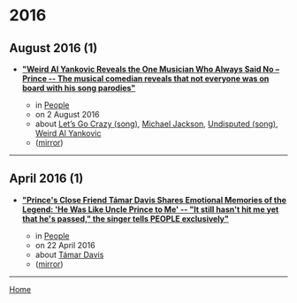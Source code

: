 # 2016

## August 2016 (1)

 - [**"Weird Al Yankovic Reveals the One Musician Who Always Said No – Prince -- The musical comedian reveals that not everyone was on board with his song parodies"**](https://people.com/celebrity/weird-al-yankovic-says-prince-wasnt-a-fan-of-his-parodies/)

    - in [People](https://people.com/)
    - on 2 August 2016
    - about [Let’s Go Crazy (song)](../../topics/song/let-s-go-crazy/index.md), [Michael Jackson](../../topics/michael-jackson/index.md), [Undisputed (song)](../../topics/song/undisputed/index.md), [Weird Al Yankovic](../../topics/weird-al-yankovic/index.md)
    - ([mirror](https://web.archive.org/web/*/https://people.com/celebrity/weird-al-yankovic-says-prince-wasnt-a-fan-of-his-parodies/))

----

## April 2016 (1)

 - [**"Prince's Close Friend Támar Davis Shares Emotional Memories of the Legend: 'He Was Like Uncle Prince to Me' -- "It still hasn't hit me yet that he's passed," the singer tells PEOPLE exclusively"**](https://people.com/celebrity/prince-dead-tamar-davis-shares-emotional-memories/)

    - in [People](https://people.com/)
    - on 22 April 2016
    - about [Támar Davis](../../topics/t-mar-davis/index.md)
    - ([mirror](https://web.archive.org/web/*/https://people.com/celebrity/prince-dead-tamar-davis-shares-emotional-memories/))

----

[Home](../index.md)

